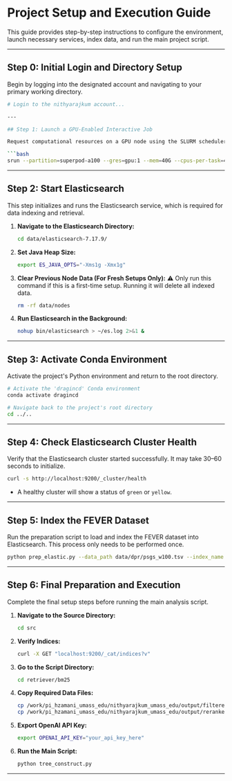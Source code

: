 # Project Setup and Execution Guide

This guide provides step-by-step instructions to configure the environment, launch necessary services, index data, and run the main project script.

---

## Step 0: Initial Login and Directory Setup
Begin by logging into the designated account and navigating to your primary working directory.

```bash
# Login to the nithyarajkum account...

---

## Step 1: Launch a GPU-Enabled Interactive Job

Request computational resources on a GPU node using the SLURM scheduler.

```bash
srun --partition=superpod-a100 --gres=gpu:1 --mem=40G --cpus-per-task=4 --time=04:00:00 --pty bash
```

---

## Step 2: Start Elasticsearch

This step initializes and runs the Elasticsearch service, which is required for data indexing and retrieval.

1. **Navigate to the Elasticsearch Directory:**

   ```bash
   cd data/elasticsearch-7.17.9/
   ```

2. **Set Java Heap Size:**

   ```bash
   export ES_JAVA_OPTS="-Xms1g -Xmx1g"
   ```

3. **Clear Previous Node Data (For Fresh Setups Only):**
   ⚠️ Only run this command if this is a first-time setup. Running it will delete all indexed data.

   ```bash
   rm -rf data/nodes
   ```

4. **Run Elasticsearch in the Background:**

   ```bash
   nohup bin/elasticsearch > ~/es.log 2>&1 &
   ```

---

## Step 3: Activate Conda Environment

Activate the project's Python environment and return to the root directory.

```bash
# Activate the 'dragincd' Conda environment
conda activate dragincd

# Navigate back to the project's root directory
cd ../..
```

---

## Step 4: Check Elasticsearch Cluster Health

Verify that the Elasticsearch cluster started successfully. It may take 30–60 seconds to initialize.

```bash
curl -s http://localhost:9200/_cluster/health
```

* A healthy cluster will show a status of `green` or `yellow`.

---

## Step 5: Index the FEVER Dataset

Run the preparation script to load and index the FEVER dataset into Elasticsearch.
This process only needs to be performed once.

```bash
python prep_elastic.py --data_path data/dpr/psgs_w100.tsv --index_name fever
```

---

## Step 6: Final Preparation and Execution

Complete the final setup steps before running the main analysis script.

1. **Navigate to the Source Directory:**

   ```bash
   cd src
   ```

2. **Verify Indices:**

   ```bash
   curl -X GET "localhost:9200/_cat/indices?v"
   ```

3. **Go to the Script Directory:**

   ```bash
   cd retriever/bm25
   ```

4. **Copy Required Data Files:**

   ```bash
   cp /work/pi_hzamani_umass_edu/nithyarajkum_umass_edu/output/filtered_fever_with_wiki_updated.jsonl .
   cp /work/pi_hzamani_umass_edu/nithyarajkum_umass_edu/output/reranked_output_5.jsonl .
   ```

5. **Export OpenAI API Key:**

   ```bash
   export OPENAI_API_KEY="your_api_key_here"
   ```

6. **Run the Main Script:**

   ```bash
   python tree_construct.py
   ```

---

